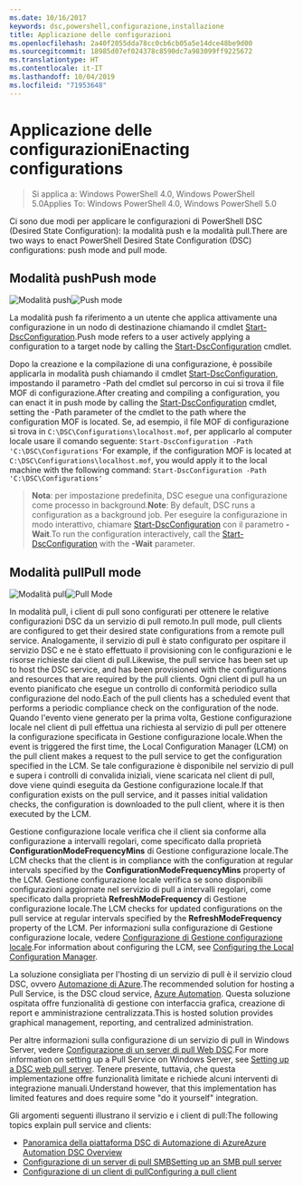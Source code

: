 ```yaml
---
ms.date: 10/16/2017
keywords: dsc,powershell,configurazione,installazione
title: Applicazione delle configurazioni
ms.openlocfilehash: 2a40f2055dda78cc0cb6cb05a5e14dce48be9d00
ms.sourcegitcommit: 18985d07ef024378c8590dc7a983099ff9225672
ms.translationtype: HT
ms.contentlocale: it-IT
ms.lasthandoff: 10/04/2019
ms.locfileid: "71953648"
---
```

# <a name="enacting-configurations"></a><span data-ttu-id="7603f-103">Applicazione delle configurazioni</span><span class="sxs-lookup"><span data-stu-id="7603f-103">Enacting configurations</span></span>

><span data-ttu-id="7603f-104">Si applica a: Windows PowerShell 4.0, Windows PowerShell 5.0</span><span class="sxs-lookup"><span data-stu-id="7603f-104">Applies To: Windows PowerShell 4.0, Windows PowerShell 5.0</span></span>

<span data-ttu-id="7603f-105">Ci sono due modi per applicare le configurazioni di PowerShell DSC (Desired State Configuration): la modalità push e la modalità pull.</span><span class="sxs-lookup"><span data-stu-id="7603f-105">There are two ways to enact PowerShell Desired State Configuration (DSC) configurations: push mode and pull mode.</span></span>

## <a name="push-mode"></a><span data-ttu-id="7603f-106">Modalità push</span><span class="sxs-lookup"><span data-stu-id="7603f-106">Push mode</span></span>

<span data-ttu-id="7603f-107">![Modalità push](../images/pushModel.png "Come funziona la modalità push")</span><span class="sxs-lookup"><span data-stu-id="7603f-107">![Push mode](../images/pushModel.png "How push mode works")</span></span>

<span data-ttu-id="7603f-108">La modalità push fa riferimento a un utente che applica attivamente una configurazione in un nodo di destinazione chiamando il cmdlet [Start-DscConfiguration](/powershell/module/psdesiredstateconfiguration/start-dscconfiguration).</span><span class="sxs-lookup"><span data-stu-id="7603f-108">Push mode refers to a user actively applying a configuration to a target node by calling the [Start-DscConfiguration](/powershell/module/psdesiredstateconfiguration/start-dscconfiguration) cmdlet.</span></span>

<span data-ttu-id="7603f-109">Dopo la creazione e la compilazione di una configurazione, è possibile applicarla in modalità push chiamando il cmdlet [Start-DscConfiguration](/powershell/module/psdesiredstateconfiguration/start-dscconfiguration), impostando il parametro -Path del cmdlet sul percorso in cui si trova il file MOF di configurazione.</span><span class="sxs-lookup"><span data-stu-id="7603f-109">After creating and compiling a configuration, you can enact it in push mode by calling the [Start-DscConfiguration](/powershell/module/psdesiredstateconfiguration/start-dscconfiguration) cmdlet, setting the -Path parameter of the cmdlet to the path where the configuration MOF is located.</span></span>
<span data-ttu-id="7603f-110">Se, ad esempio, il file MOF di configurazione si trova in `C:\DSC\Configurations\localhost.mof`, per applicarlo al computer locale usare il comando seguente: `Start-DscConfiguration -Path 'C:\DSC\Configurations'`</span><span class="sxs-lookup"><span data-stu-id="7603f-110">For example, if the configuration MOF is located at `C:\DSC\Configurations\localhost.mof`, you would apply it to the local machine with the following command: `Start-DscConfiguration -Path 'C:\DSC\Configurations'`</span></span>

> <span data-ttu-id="7603f-111">__Nota__: per impostazione predefinita, DSC esegue una configurazione come processo in background.</span><span class="sxs-lookup"><span data-stu-id="7603f-111">__Note__: By default, DSC runs a configuration as a background job.</span></span> <span data-ttu-id="7603f-112">Per eseguire la configurazione in modo interattivo, chiamare [Start-DscConfiguration](/powershell/module/psdesiredstateconfiguration/start-dscconfiguration) con il parametro __-Wait__.</span><span class="sxs-lookup"><span data-stu-id="7603f-112">To run the configuration interactively, call the [Start-DscConfiguration](/powershell/module/psdesiredstateconfiguration/start-dscconfiguration) with the __-Wait__ parameter.</span></span>

## <a name="pull-mode"></a><span data-ttu-id="7603f-113">Modalità pull</span><span class="sxs-lookup"><span data-stu-id="7603f-113">Pull mode</span></span>

<span data-ttu-id="7603f-114">![Modalità pull](../images/pullModel.png "Come funziona la modalità pull")</span><span class="sxs-lookup"><span data-stu-id="7603f-114">![Pull Mode](../images/pullModel.png "How pull mode works")</span></span>

<span data-ttu-id="7603f-115">In modalità pull, i client di pull sono configurati per ottenere le relative configurazioni DSC da un servizio di pull remoto.</span><span class="sxs-lookup"><span data-stu-id="7603f-115">In pull mode, pull clients are configured to get their desired state configurations from a remote pull service.</span></span>
<span data-ttu-id="7603f-116">Analogamente, il servizio di pull è stato configurato per ospitare il servizio DSC e ne è stato effettuato il provisioning con le configurazioni e le risorse richieste dai client di pull.</span><span class="sxs-lookup"><span data-stu-id="7603f-116">Likewise, the pull service has been set up to host the DSC service, and has been provisioned with the configurations and resources that are required by the pull clients.</span></span>
<span data-ttu-id="7603f-117">Ogni client di pull ha un evento pianificato che esegue un controllo di conformità periodico sulla configurazione del nodo.</span><span class="sxs-lookup"><span data-stu-id="7603f-117">Each of the pull clients has a scheduled event that performs a periodic compliance check on the configuration of the node.</span></span>
<span data-ttu-id="7603f-118">Quando l'evento viene generato per la prima volta, Gestione configurazione locale nel client di pull effettua una richiesta al servizio di pull per ottenere la configurazione specificata in Gestione configurazione locale.</span><span class="sxs-lookup"><span data-stu-id="7603f-118">When the event is triggered the first time, the Local Configuration Manager (LCM) on the pull client makes a request to the pull service to get the configuration specified in the LCM.</span></span>
<span data-ttu-id="7603f-119">Se tale configurazione è disponibile nel servizio di pull e supera i controlli di convalida iniziali, viene scaricata nel client di pull, dove viene quindi eseguita da Gestione configurazione locale.</span><span class="sxs-lookup"><span data-stu-id="7603f-119">If that configuration exists on the pull service, and it passes initial validation checks, the configuration is downloaded to the pull client, where it is then executed by the LCM.</span></span>

<span data-ttu-id="7603f-120">Gestione configurazione locale verifica che il client sia conforme alla configurazione a intervalli regolari, come specificato dalla proprietà **ConfigurationModeFrequencyMins** di Gestione configurazione locale.</span><span class="sxs-lookup"><span data-stu-id="7603f-120">The LCM checks that the client is in compliance with the configuration at regular intervals specified by the **ConfigurationModeFrequencyMins** property of the LCM.</span></span>
<span data-ttu-id="7603f-121">Gestione configurazione locale verifica se sono disponibili configurazioni aggiornate nel servizio di pull a intervalli regolari, come specificato dalla proprietà **RefreshModeFrequency** di Gestione configurazione locale.</span><span class="sxs-lookup"><span data-stu-id="7603f-121">The LCM checks for updated configurations on the pull service at regular intervals specified by the **RefreshModeFrequency** property of the LCM.</span></span>
<span data-ttu-id="7603f-122">Per informazioni sulla configurazione di Gestione configurazione locale, vedere [Configurazione di Gestione configurazione locale](../managing-nodes/metaConfig.md).</span><span class="sxs-lookup"><span data-stu-id="7603f-122">For information about configuring the LCM, see [Configuring the Local Configuration Manager](../managing-nodes/metaConfig.md).</span></span>

<span data-ttu-id="7603f-123">La soluzione consigliata per l'hosting di un servizio di pull è il servizio cloud DSC, ovvero [Automazione di Azure](https://azure.microsoft.com/services/automation/).</span><span class="sxs-lookup"><span data-stu-id="7603f-123">The recommended solution for hosting a Pull Service, is the DSC cloud service, [Azure Automation](https://azure.microsoft.com/services/automation/).</span></span>
<span data-ttu-id="7603f-124">Questa soluzione ospitata offre funzionalità di gestione con interfaccia grafica, creazione di report e amministrazione centralizzata.</span><span class="sxs-lookup"><span data-stu-id="7603f-124">This is hosted solution provides graphical management, reporting, and centralized administration.</span></span>

<span data-ttu-id="7603f-125">Per altre informazioni sulla configurazione di un servizio di pull in Windows Server, vedere [Configurazione di un server di pull Web DSC](pullServer.md).</span><span class="sxs-lookup"><span data-stu-id="7603f-125">For more information on setting up a Pull Service on Windows Server, see [Setting up a DSC web pull server](pullServer.md).</span></span>
<span data-ttu-id="7603f-126">Tenere presente, tuttavia, che questa implementazione offre funzionalità limitate e richiede alcuni interventi di integrazione manuali.</span><span class="sxs-lookup"><span data-stu-id="7603f-126">Understand however, that this implementation has limited features and does require some "do it yourself" integration.</span></span>

<span data-ttu-id="7603f-127">Gli argomenti seguenti illustrano il servizio e i client di pull:</span><span class="sxs-lookup"><span data-stu-id="7603f-127">The following topics explain pull service and clients:</span></span>

- [<span data-ttu-id="7603f-128">Panoramica della piattaforma DSC di Automazione di Azure</span><span class="sxs-lookup"><span data-stu-id="7603f-128">Azure Automation DSC Overview</span></span>](https://docs.microsoft.com/azure/automation/automation-dsc-overview)
- [<span data-ttu-id="7603f-129">Configurazione di un server di pull SMB</span><span class="sxs-lookup"><span data-stu-id="7603f-129">Setting up an SMB pull server</span></span>](pullServerSMB.md)
- [<span data-ttu-id="7603f-130">Configurazione di un client di pull</span><span class="sxs-lookup"><span data-stu-id="7603f-130">Configuring a pull client</span></span>](pullClientConfigID.md)
